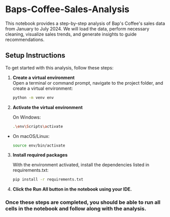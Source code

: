 # Baps-Coffee-Sales-Analysis

This notebook provides a step-by-step analysis of Bap's Coffee's sales data from January to July 2024. We will load the data, perform necessary cleaning, visualize sales trends, and generate insights to guide recommendations.

## Setup Instructions

To get started with this analysis, follow these steps:

1. **Create a virtual environment**  
   Open a terminal or command prompt, navigate to the project folder, and create a virtual environment:  
   ```bash
   python -m venv env

2. **Activate the virtual environment**  

   On Windows:  
   ```bash  
   .\env\Scripts\activate  
-  
   On macOS/Linux:  
   ```bash  
   source env/bin/activate  
3. **Install required packages**    

   With the environment activated, install the dependencies listed in requirements.txt:  
   ```bash
   pip install -r requirements.txt

4. **Click the Run All button in the notebook using your IDE.**  

### Once these steps are completed, you should be able to run all cells in the notebook and follow along with the analysis.



